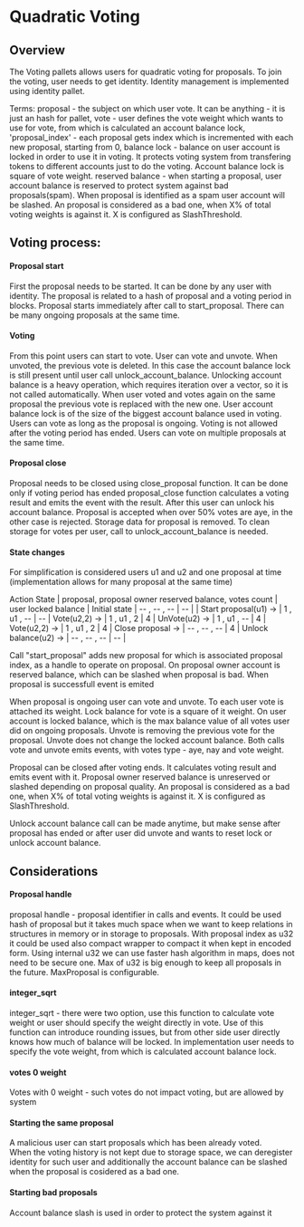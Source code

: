 # Quadratic Voting

## Overview

The Voting pallets allows users for quadratic voting for proposals.
To join the voting, user needs to get identity. Identity management is implemented
using identity pallet.

Terms:
proposal - the subject on which user vote. It can be anything - it is just an hash for pallet,
vote - user defines the vote weight which wants to use for vote, from which is calculated an account balance lock,
'proposal_index' - each proposal gets index which is incremented with each new proposal, starting from 0,
balance lock - balance on user account is locked in order to use it in voting. It protects voting system from
transfering tokens to different accounts just to do the voting. Account balance lock is square of vote weight.
reserved balance - when starting a proposal, user account balance is reserved to protect system against bad proposals(spam).
When proposal is identified as a spam user account will be slashed. An proposal is considered as a bad one,
when X% of total voting weights is against it. X is configured as SlashThreshold.

## Voting process:
#### Proposal start
First the proposal needs to be started. It can be done by any user with identity. The proposal is related
to a hash of proposal and a voting period in blocks. Proposal starts immediately after call to start_proposal.
There can be many ongoing proposals at the same time.

#### Voting
From this point users can start to vote. User can vote and unvote. When unvoted, the previous vote is deleted. In this case the
account balance lock is still present until user call unlock_account_balance. Unlocking account balance is a heavy operation,
which requires iteration over a vector, so it is not called automatically. When user voted and votes again on the same proposal
the previous vote is replaced with the new one. User account balance lock is of the size of the biggest account balance
used in voting. Users can vote as long as the proposal is ongoing. Voting is not allowed after the voting period has ended.
Users can vote on multiple proposals at the same time.

#### Proposal close
Proposal needs to be closed using close_proposal function. It can be done only if voting period has ended
proposal_close function calculates a voting result and emits the event with the result. 
After this user can unlock his account balance. Proposal is accepted when over 50% votes are aye, in the other case is rejected.
Storage data for proposal is removed. To clean storage for votes per user, call to unlock_account_balance is needed.

#### State changes

For simplification is considered users u1 and u2 and one proposal at time (implementation allows for many proposal at the same time)

Action                                        State
                      | proposal, proposal owner reserved balance, votes count | user locked balance |
Initial state         | --      , --                             , --          | --                  |                      |
Start proposal(u1) -> | 1       , u1                             , --          | --                  |
Vote(u2,2)         -> | 1       , u1                             , 2           | 4                   |
UnVote(u2)         -> | 1       , u1                             , --          | 4                   |
Vote(u2,2)         -> | 1       , u1                             , 2           | 4                   |
Close proposal     -> | --      , --                             , --          | 4                   |
Unlock balance(u2) -> | --      , --                             , --          | --                  |

Call "start_proposal" adds new proposal for which is associated proposal index, as a handle to operate on proposal.
On proposal owner account is reserved balance, which can be slashed when proposal is bad. When proposal is successfull
event is emited

When proposal is ongoing user can vote and unvote. To each user vote is attached its weight. Lock balance for vote is a square
of it weight. On user account is locked balance, which is the max balance value of all votes user did on ongoing proposals.
Unvote is removing the previous vote for the proposal. Unvote does not change the locked account balance.
Both calls vote and unvote emits events, with votes type - aye, nay and vote weight.

Proposal can be closed after voting ends. It calculates voting result and emits event with it.
Proposal owner reserved balance is unreserved or slashed depending on proposal quality.
An proposal is considered as a bad one, when X% of total voting weights is against it. X is configured as SlashThreshold.

Unlock account balance call can be made anytime, but make sense after proposal has ended or after user did unvote
and wants to reset lock or unlock account balance.


## Considerations

#### Proposal handle
proposal handle - proposal identifier in calls and events. It could be used hash of proposal but it takes much space 
when we want to keep relations in structures in memory or in storage to proposals. With proposal index as u32
it could be used also compact wrapper to compact it when kept in encoded form.
Using internal u32 we can use faster hash algorithm in maps, does not need to be secure one.
Max of u32 is big enough to keep all proposals in the future. MaxProposal is configurable.

#### integer_sqrt
integer_sqrt - there were two option, use this function to calculate vote weight or user should specify the weight directly
in vote. Use of this function can introduce rounding issues, but from other side user directly knows how much of balance will be locked.
In implementation user needs to specify the vote weight, from which is calculated account balance lock.

#### votes 0 weight
Votes with 0 weight - such votes do not impact voting, but are allowed by system

#### Starting the same proposal
A malicious user can start proposals which has been already voted.  
When the voting history is not kept due to storage space, we can deregister identity for such user
and additionally the account balance can be slashed when the proposal is cosidered as a bad one.

#### Starting bad proposals
Account balance slash is used in order to protect the system against it

